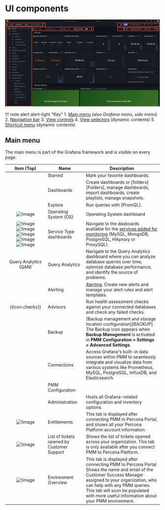 # UI components

![!image](../../_images/PMM_Home_Dashboard_Numbered.png)


!!! note alert alert-light "Key"
    1. [Main menu](#main-menu) (also *Grafana menu*, *side menu*)
    2. [Navigation bar](#navigation-bar)
    3. [View controls](#view-controls)
    4. [View selectors](#view-selectors) (dynamic contents)
    5. [Shortcut menu](#shortcut-menu) (dynamic contents)

## Main menu

The main menu is part of the Grafana framework and is visible on every page.

| Item (Top)                         | Name                 | Description
|:----------------------------------:|----------------------|-------------------------------
| <i class="uil uil-star"></i>       | Starred              | Mark your favorite dashboards.
| <i class="uil uil-apps"></i>       | Dashboards           | Create dashboards or [folders][Folders], manage dashboards, import dashboards, create playlists, manage snapshots.
| <i class="uil uil-compass"></i>    | Explore              | Run queries with [PromQL].
| ![!image](../../_images/os-dashboard.png)      | Operating System (OS)    | Operating System dashboard
| ![!image](../../_images/mysql-dashboard.png) ![!image](../../_images/mongo-dashboard.png) ![!image](../../_images/haproxy-dashboard.png)  ![!image](../../_images/postresql-dashboard.png)  ![!image](../../_images/qan-dashboard.png)| Service Type dashboards |   Navigate to the dasboards available for the [services added for monitoring](../../install-pmm/install-pmm-client/connect-database/index.md) (MySQL, MongoDB, PostgreSQL, HAproxy or ProxySQL). |
 Query Analytics (QAN) | Query Analytics| Navigate to the Query Analytics dashboard where you can analyze database queries over time, optimize database performance, and identify the source of problems.|
| <i class="uil uil-bell"></i>       | Alerting             | [Alerting](../../alert/index.md), Create new alerts and manage your alert rules and alert templates.
| {{icon.checks}}                    |  Advisors  | Run health assessment checks against your connected databases and check any failed checks. 
| <i class="uil uil-history"></i>    | Backup     | [Backup management and storage location configuration][BACKUP]. The Backup icon appears when **Backup Management** is activated in <i class="uil uil-cog"></i> **PMM Configuration > <i class="uil uil-setting"></i> Settings > Advanced Settings**.
| <i class="uil uil-cog"></i>        | Connections        | Access Grafana's built-in data sources within PMM to seamlessly integrate and visualize data from various systems like Prometheus, MySQL, PostgreSQL, InfluxDB, and Elasticsearch.
| <i class="uil uil-cog"></i>        | PMM Configuration||  Hosts all PMM-related configuration and inventory options.      | 
| <i class="uil uil-shield"></i>     | Administration        |Hosts all Grafana-related configuration and inventory options.
| ![!image](../../_images/entitlements-white.png)       | Entitlements        |This tab is displayed after connecting PMM to Percona Portal, and shows all your Percona Platform account information. 
| ![!image](../../_images/support_tickets_white.png)       | List of tickets opened by Customer Support      | Shows the list of tickets opened across your organization. This tab is only available after you connect PMM to Percona Platform.
| ![!image](../../_images/environment_overview.png)       | Environment Overview        | This tab is displayed after connecting PMM to Percona Portal. Shows the name and email of the Customer Success Manager assigned to your organization, who can help with any PMM queries. This tab will soon be populated with more useful information about your PMM environment.


